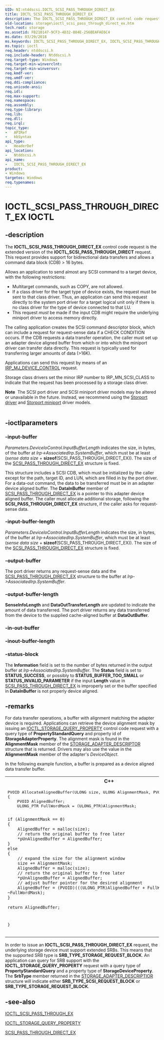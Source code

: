 ```yaml
---
UID: NI:ntddscsi.IOCTL_SCSI_PASS_THROUGH_DIRECT_EX
title: IOCTL_SCSI_PASS_THROUGH_DIRECT_EX
description: The IOCTL_SCSI_PASS_THROUGH_DIRECT_EX control code request is the extended version of the IOCTL_SCSI_PASS_THROUGH_DIRECT request. This request provides support for bidirectional data transfers and allows a command data block (CDB) &gt; 16 bytes.
old-location: storage\ioctl_scsi_pass_through_direct_ex.htm
tech.root: storage
ms.assetid: FB210147-9CF3-4D32-884E-256BEAFAE6C4
ms.date: 03/29/2018
ms.keywords: IOCTL_SCSI_PASS_THROUGH_DIRECT_EX, IOCTL_SCSI_PASS_THROUGH_DIRECT_EX control, IOCTL_SCSI_PASS_THROUGH_DIRECT_EX control code [Storage Devices], ntddscsi/IOCTL_SCSI_PASS_THROUGH_DIRECT_EX, storage.ioctl_scsi_pass_through_direct_ex
ms.topic: ioctl
req.header: ntddscsi.h
req.include-header: Ntddscsi.h
req.target-type: Windows
req.target-min-winverclnt: 
req.target-min-winversvr: 
req.kmdf-ver: 
req.umdf-ver: 
req.ddi-compliance: 
req.unicode-ansi: 
req.idl: 
req.max-support: 
req.namespace: 
req.assembly: 
req.type-library: 
req.lib: 
req.dll: 
req.irql: 
topic_type:
-	APIRef
-	kbSyntax
api_type:
-	HeaderDef
api_location:
-	Ntddscsi.h
api_name:
-	IOCTL_SCSI_PASS_THROUGH_DIRECT_EX
product:
- Windows
targetos: Windows
req.typenames: 
---
```


# IOCTL_SCSI_PASS_THROUGH_DIRECT_EX IOCTL


## -description


The <b>IOCTL_SCSI_PASS_THROUGH_DIRECT_EX</b> control code request
     is the extended version of the <b>IOCTL_SCSI_PASS_THROUGH_DIRECT</b> request. This request provides support for bidirectional data transfers and allows a command data block (CDB) &gt; 16 bytes.

Allows an application to send almost any SCSI command to a target device, with the following restrictions:
<ul>
<li>
Multitarget commands, such as COPY, are not allowed.

</li>
<li>
If a class driver for the target type of device exists, the request must be sent to that class driver. Thus, an application can send this request directly to the system port driver for a target logical unit only if there is no class driver for the type of device connected to that LU.

</li>
<li>
This request <i>must</i> be made if the input CDB might require the underlying miniport driver to access memory directly.

</li>
</ul>The calling application creates the SCSI command descriptor block, which can include a request for request-sense data if a CHECK CONDITION occurs. If the CDB requests a data transfer operation, the caller must set up an adapter device aligned buffer from which or into which the miniport driver can transfer data directly. This request is typically used for transferring larger amounts of data (&gt;16K).

Applications can send this request by means of an <a href="https://msdn.microsoft.com/library/windows/hardware/ff548649">IRP_MJ_DEVICE_CONTROL</a> request. 

Storage class drivers set the minor IRP number to IRP_MN_SCSI_CLASS to indicate that the request has been processed by a storage class driver. 
<div class="alert"><b>Note</b>  The SCSI port driver and SCSI miniport driver models may be altered or unavailable in the future. Instead, we recommend using the <a href="https://msdn.microsoft.com/windows/hardware/drivers/storage/storport-driver">Storport driver</a> and <a href="https://msdn.microsoft.com/windows/hardware/drivers/storage/storport-miniport-drivers">Storport miniport</a> driver models.</div><div> </div>

## -ioctlparameters




### -input-buffer

<i>
       Parameters.DeviceIoControl.InputBufferLength</i> indicates the size, in bytes, of the buffer at <i>Irp-&gt;AssociatedIrp.SystemBuffer</i>, which must be at least (<i>sense data size</i> + <b>sizeof</b>(SCSI_PASS_THROUGH_DIRECT_EX)). The size of the <a href="https://msdn.microsoft.com/library/windows/hardware/jj553713">SCSI_PASS_THROUGH_DIRECT_EX</a> structure is fixed.

This structure includes a SCSI CDB, which must be initialized by the caller except for the path, target ID, and LUN, which are filled in by the port driver. For a data-out command, the data to be transferred must be in an adapter device aligned buffer. The <b>DataInBuffer</b> member of <a href="https://msdn.microsoft.com/library/windows/hardware/jj553713">SCSI_PASS_THROUGH_DIRECT_EX</a> is a pointer to this adapter device aligned buffer. The caller must allocate additional storage, following the <b>SCSI_PASS_THROUGH_DIRECT_EX</b> structure, if the caller asks for request-sense data.


### -input-buffer-length

<i>
       Parameters.DeviceIoControl.InputBufferLength</i> indicates the size, in bytes, of the buffer at <i>Irp-&gt;AssociatedIrp.SystemBuffer</i>, which must be at least (<i>sense data size</i> + <b>sizeof</b>(SCSI_PASS_THROUGH_DIRECT_EX)). The size of the <a href="https://msdn.microsoft.com/library/windows/hardware/jj553713">SCSI_PASS_THROUGH_DIRECT_EX</a> structure is fixed.


### -output-buffer

The port driver returns any request-sense data and the <a href="https://msdn.microsoft.com/library/windows/hardware/jj553713">SCSI_PASS_THROUGH_DIRECT_EX</a> structure to the buffer at <i>Irp-&gt;AssociatedIrp.SystemBuffer</i>. 


### -output-buffer-length

<b>SenseInfoLength</b> and <b>DataOutTransferLength</b> are updated to indicate the amount of data transferred. The port driver returns any data transferred from the device to the supplied cache-aligned buffer at <b>DataOutBuffer</b>.


### -in-out-buffer








### -inout-buffer-length








### -status-block

The <b>Information</b> field is set to the number of bytes returned in the output buffer at <i>Irp-&gt;AssociatedIrp.SystemBuffer</i>. The <b>Status</b> field is set to <b>STATUS_SUCCESS</b>, or possibly to <b>STATUS_BUFFER_TOO_SMALL</b> or <b>STATUS_INVALID_PARAMETER</b> if the input <b>Length</b> value in <a href="https://msdn.microsoft.com/library/windows/hardware/jj553713">SCSI_PASS_THROUGH_DIRECT_EX</a> is improperly set or the buffer specified in  <b>DataInBuffer</b> is not properly device aligned.



## -remarks



For data transfer operations, a buffer with alignment  matching the adapter device  is required. Applications can retrieve the device alignment mask by issuing an <a href="https://msdn.microsoft.com/library/windows/hardware/ff560590">IOCTL_STORAGE_QUERY_PROPERTY</a> control code request with a query type of <b>PropertyStandardQuery</b> and property id of <b>StorageAdapterProperty</b>. The alignment mask is found in the <b>AlignmentMask</b> member of the <a href="https://msdn.microsoft.com/library/windows/hardware/ff566346">STORAGE_ADAPTER_DESCRIPTOR</a> structure that is returned. Drivers may also use the value in the <b>AlignmentMask</b> member of the adapter's <i>DeviceObject</i>.

In the following  example function, a   buffer is prepared as a device  aligned data transfer buffer.

<div class="code"><span codelanguage="ManagedCPlusPlus"><table>
<tr>
<th>C++</th>
</tr>
<tr>
<td>
<pre>
PVOID AllocateAlignedBuffer(ULONG size, ULONG AlignmentMask, PVOID *pUnAlignedBuffer)
{
    PVOID AlignedBuffer;
    ULONG_PTR FullWordMask = (ULONG_PTR)AlignmentMask;

    if (AlignmentMask == 0)
    {
        AlignedBuffer = malloc(size);
        // return the original buffer to free later
        *pUnAlignedBuffer = AlignedBuffer;
    }
    else
    {
        // expand the size for the alignment window
        size += AlignmentMask;
        AlignedBuffer = malloc(size);
        // return the original buffer to free later
        *pUnAlignedBuffer = AlignedBuffer;
        // adjust buffer pointer for the desired alignment
        AlignedBuffer = (PVOID)(((ULONG_PTR)AlignedBuffer + FullWordMask) &amp; ~FullWordMask);
    }

    return AlignedBuffer;
}</pre>
</td>
</tr>
</table></span></div>
In order to issue an <b>IOCTL_SCSI_PASS_THROUGH_DIRECT_EX</b> request, the underlying storage device must support extended SRBs. This means that the supported SRB type is <b>SRB_TYPE_STORAGE_REQUEST_BLOCK</b>. An application can query for SRB support with the <b>IOCTL_STORAGE_QUERY_PROPERTY</b> request with a query type of <b>PropertyStandardQuery</b> and a property type of <b>StorageDeviceProperty</b>. The <b>SrbType</b> member returned in the <a href="https://msdn.microsoft.com/83ef2a1a-f95e-4b05-8911-e5e900192630">STORAGE_ADAPTER_DESCRIPTIOR</a> structure will indicate either <b>SRB_TYPE_SCSI_REQUEST_BLOCK</b> or <b>SRB_TYPE_STORAGE_REQUEST_BLOCK</b>.




## -see-also




<a href="https://msdn.microsoft.com/library/windows/hardware/jj602801">IOCTL_SCSI_PASS_THROUGH_EX</a>



<a href="https://msdn.microsoft.com/library/windows/hardware/ff560590">IOCTL_STORAGE_QUERY_PROPERTY</a>



<a href="https://msdn.microsoft.com/library/windows/hardware/jj553713">SCSI_PASS_THROUGH_DIRECT_EX</a>
 

 

